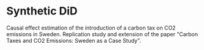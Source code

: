 # Synthetic DiD
 Causal effect estimation of the introduction of a carbon tax on CO2 emissions in Sweden.
 Replication study and extension of the paper "Carbon Taxes and CO2 Emissions: Sweden as a Case Study".
